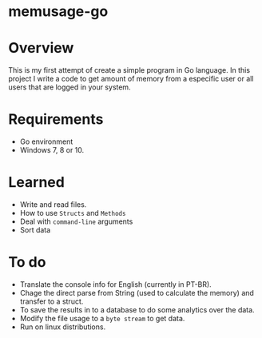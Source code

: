 # memusage-go

# Overview
This is my first attempt of create a simple program in Go language. In this project I write a code to get amount of memory from a especific user or all users that are logged in your system.

# Requirements
- Go environment
- Windows 7, 8 or 10.


# Learned
- Write and read files.
- How to use `Structs` and `Methods`
- Deal with `command-line` arguments
- Sort data

# To do
- Translate the console info for English (currently in PT-BR).
- Chage the direct parse from String (used to calculate the memory) and transfer to a struct.
- To save the results in to a database to do some analytics over the data.
- Modify the file usage to a `byte stream` to get data.
- Run on linux distributions.
